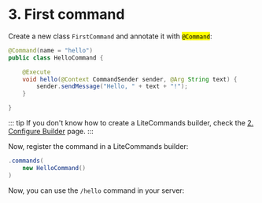 
# 3. First command

Create a new class `FirstCommand` and annotate it with <mark>`@Command`</mark>:

```java
@Command(name = "hello")
public class HelloCommand {

    @Execute
    void hello(@Context CommandSender sender, @Arg String text) {
        sender.sendMessage("Hello, " + text + "!");
    }

}
```

::: tip
If you don't know how to create a LiteCommands builder, check the [2. Configure Builder](configure-builder.md) page.
:::

Now, register the command in a LiteCommands builder:

```java
.commands(
    new HelloCommand()
)
```

Now, you can use the `/hello` command in your server:

<Console
scheme="/hello <username>"
input="/hello Rollczi" 
output="Hello, Rollczi!"
/>

